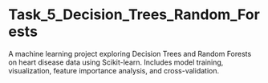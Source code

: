 # Task_5_Decision_Trees_Random_Forests
A machine learning project exploring Decision Trees and Random Forests on heart disease data using Scikit-learn. Includes model training, visualization, feature importance analysis, and cross-validation.
